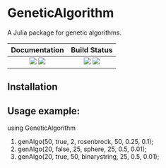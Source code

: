 # GeneticAlgorithm
A Julia package for genetic algorithms.

| **Documentation** | **Build Status** |
|:-------------------------------------------------------------------------------:|:-----------------------------------------------------------------------------------------------:|
| [![][docs-stable-img]][docs-stable-url] [![][docs-dev-img]][docs-dev-url] | [![][CI-img]][CI-url] [![][coverage-img]][coverage-url] |



## Installation

## Usage example:

using GeneticAlgorithm

1. genAlgo(50, true, 2, rosenbrock, 50, 0.25, 0.1);
2. genAlgo(20, false, 25, sphere, 25, 0.5, 0.01);
3. genAlgo(20, true, 50, binarystring, 25, 0.5, 0.01);


[docs-stable-img]: https://img.shields.io/badge/docs-stable-blue.svg
[docs-stable-url]: https://MaxHTu.github.io/GeneticAlgorithm.jl/stable/

[docs-dev-url]: https://img.shields.io/badge/docs-dev-blue.svg
[docs-dev-img]: https://MaxHTu.github.io/GeneticAlgorithm.jl/dev/

[CI-img]: https://github.com/MaxHTu/GeneticAlgorithm.jl/actions/workflows/CI.yml/badge.svg?branch=main
[CI-url]: https://github.com/MaxHTu/GeneticAlgorithm.jl/actions/workflows/CI.yml?query=branch%3Amain

[coverage-img]: https://codecov.io/gh/MaxHTu/GeneticAlgorithm.jl/branch/main/graph/badge.svg
[coverage-url]: https://codecov.io/gh/MaxHTu/GeneticAlgorithm.jl